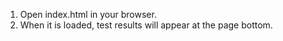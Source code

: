 1) Open index.html in your browser. 
2) When it is loaded, test results will appear at the page bottom.